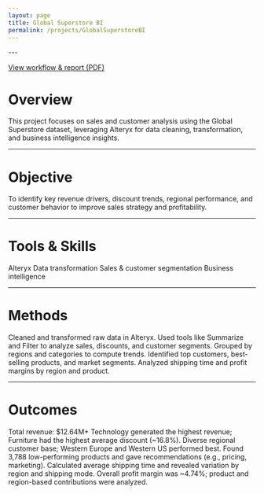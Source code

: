 ```yaml
---
layout: page
title: Global Superstore BI
permalink: /projects/GlobalSuperstoreBI
---
```

<div style="display: flex; align-items: center; gap: 20px; margin-bottom: 2rem;">

<div>
---
  
[View workflow & report (PDF)](/assets/html/Altexryx-Data-analysis-and-business-intelligence.pdf)

# Overview

This project focuses on sales and customer analysis using the Global Superstore dataset, leveraging Alteryx for data cleaning, transformation, and business intelligence insights.

---

# Objective
To identify key revenue drivers, discount trends, regional performance, and customer behavior to improve sales strategy and profitability.

---

# Tools & Skills
Alteryx
Data transformation
Sales & customer segmentation
Business intelligence

---

# Methods
Cleaned and transformed raw data in Alteryx.
Used tools like Summarize and Filter to analyze sales, discounts, and customer segments.
Grouped by regions and categories to compute trends.
Identified top customers, best-selling products, and market segments.
Analyzed shipping time and profit margins by region and product.

---

# Outcomes
Total revenue: $12.64M+
Technology generated the highest revenue; Furniture had the highest average discount (~16.8%).
Diverse regional customer base; Western Europe and Western US performed best.
Found 3,788 low-performing products and gave recommendations (e.g., pricing, marketing).
Calculated average shipping time and revealed variation by region and shipping mode.
Overall profit margin was ~4.74%; product and region-based contributions were analyzed.


